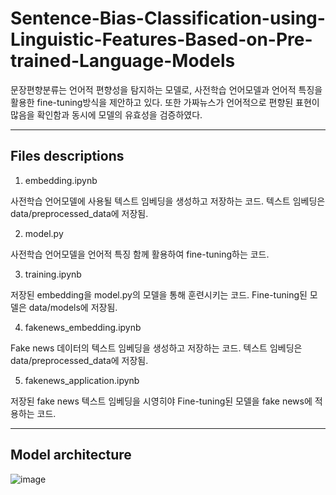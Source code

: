 # Sentence-Bias-Classification-using-Linguistic-Features-Based-on-Pre-trained-Language-Models
문장편향분류는 언어적 편향성을 탐지하는 모델로, 사전학습 언어모델과 언어적 특징을 활용한 fine-tuning방식을 제안하고 있다. 
또한 가짜뉴스가 언어적으로 편향된 표현이 많음을 확인함과 동시에 모델의 유효성을 검증하였다.

-------------

## Files descriptions

1. embedding.ipynb

   
  사전학습 언어모델에 사용될 텍스트 임베딩을 생성하고 저장하는 코드.
  텍스트 임베딩은 data/preprocessed_data에 저장됨.

2. model.py

   
  사전학습 언어모델을 언어적 특징 함께 활용하여 fine-tuning하는 코드.

3. training.ipynb

   
  저장된 embedding을 model.py의 모델을 통해 훈련시키는 코드.
  Fine-tuning된 모델은 data/models에 저장됨.

4. fakenews_embedding.ipynb

   
  Fake news 데이터의 텍스트 임베딩을 생성하고 저장하는 코드.
  텍스트 임베딩은 data/preprocessed_data에 저장됨.

5. fakenews_application.ipynb


  저장된 fake news 텍스트 임베딩을 시영히야 Fine-tuning된 모델을 fake news에 적용하는 코드.

----------

## Model architecture


![image](https://github.com/J-HRhee/Sentence-Bias-Classification-using-Linguistic-Features-Based-on-Pre-trained-Language-Models/assets/48899068/4e1a167a-40de-47b9-8744-f4820f581c7f)


